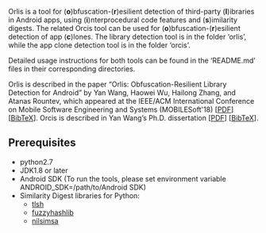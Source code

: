 Orlis is a tool for (**o**)bfuscation-(**r**)esilient detection of third-party (**l**)ibraries in Android apps, using (**i**)nterprocedural code features and (**s**)imilarity digests. The related Orcis tool can be used for (**o**)bfuscation-(**r**)esilient detection of app (**c**)lones. The library detection tool is in the folder ‘orlis’, while the app clone detection tool is in the folder ‘orcis’.

Detailed usage instructions for both tools can be found in the ‘README.md’ files in their corresponding directories.

Orlis is described in the paper “Orlis: Obfuscation-Resilient Library Detection for Android” by Yan Wang, Haowei Wu, Hailong Zhang, and Atanas Rountev, which appeared at the IEEE/ACM International Conference on Mobile Software Engineering and Systems (MOBILESoft'18) \[[PDF](http://web.cse.ohio-state.edu/presto/pubs/msoft18.pdf)\] \[[BibTeX](http://web.cse.ohio-state.edu/presto/pubs/msoft18.bib)\]. Orcis is described in Yan Wang’s Ph.D. dissertation \[[PDF](http://web.cse.ohio-state.edu/presto/pubs/wang_phd18.pdf)\] \[[BibTeX](http://web.cse.ohio-state.edu/presto/pubs/wang_phd18.bib)\]. 

## Prerequisites
 * python2.7
 * JDK1.8 or later
 * Android SDK (To run the tools, please set environment variable ANDROID_SDK=/path/to/Android SDK)
 * Similarity Digest libraries for Python:
   * [tlsh](https://github.com/trendmicro/tlsh)
   * [fuzzyhashlib](https://github.com/sptonkin/fuzzyhashlib)
   * [nilsimsa](https://github.com/diffeo/py-nilsimsa)
